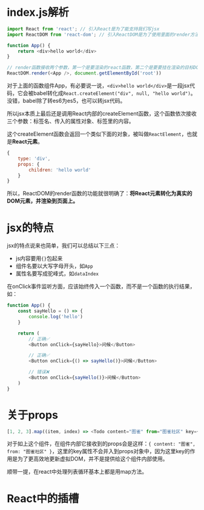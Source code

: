 # index.js解析

```js
import React from 'react'; // 引入React是为了能支持我们写jsx
import ReactDOM from 'react-dom'; // 引入ReactDOM是为了使用里面的render方法，将React组件渲染到真实DOM中

function App() {
    return <div>hello world</div>
}

// render函数接收两个参数，第一个是要渲染的react函数，第二个是要要挂在渲染的目标DOM节点
ReactDOM.render(<App />, document.getElementById('root')) 
```

对于上面的函数组件App，有必要说一说，`<div>hello world</div>`是一段jsx代码，它会被babel转化成`React.createElement("div", null, "hello world")`。没错，babel除了转es6为es5，也可以转jsx代码。

所以jsx本质上最后还是调用React内部的createElement函数，这个函数依次接收三个参数：标签名、传入的属性对象、标签里的内容。

这个createElement函数会返回一个类似下面的对象，被叫做`ReactElement`，也就是**React元素**。

```js
{
    type: 'div',
    props: {
        children: 'hello world'
    }
}
```

所以，ReactDOM的render函数的功能就很明确了：**将React元素转化为真实的DOM元素，并渲染到页面上。**

# jsx的特点

jsx的特点说来也简单，我们可以总结以下三点：

- js内容要用`{}`包起来
- 组件名要以大写字母开头，如`App`
- 属性名要写成驼峰式，如`dataIndex`

在onClick事件监听方面，应该始终传入一个函数，而不是一个函数的执行结果，如：

```js
function App() {
    const sayHello = () => {
        console.log('hello')
    }

    return (
        // 正确✅
        <Button onClick={sayHello}>问候</Button>

        // 正确✅
        <Button onClick={() => sayHello()}>问候</Button>

        // 错误❌
        <Button onClick={sayHello()}>问候</Button>
    )
}
```

# 关于props

```js
[1, 2, 3].map((item, index) => <Todo content="图雀" from="图雀社区" key={index} />)
```

对于如上这个组件，在组件内部它接收到的props会是这样：`{ content: "图雀", from: "图雀社区" }`，这里的key属性不会并入到props对象中，因为这里key的作用是为了更高效地更新虚拟DOM，并不是提供给这个组件内部使用。

顺带一提，在react中处理列表循环基本上都是用map方法。

# React中的插槽


